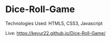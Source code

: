 # Dice-Roll-Game

Technologies Used: HTML5, CSS3, Javascript

Live: https://keyur22.github.io/Dice-Roll-Game/
